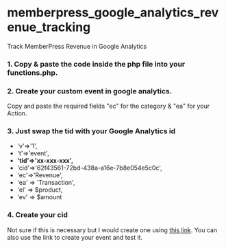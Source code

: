# memberpress_google_analytics_revenue_tracking
Track MemberPress Revenue in Google Analytics
<h3>1. Copy & paste the code inside the php file into your functions.php.</h3>

<h3>2. Create your custom event in google analytics.</h3>
<p>Copy and paste the required fields "ec" for the category & "ea" for your Action.</p>

<h3>3. Just swap the tid with your Google Analytics id</h3>
<ul>
  <li>'v'=>'1',</li>
  <li>'t'=>'event',</li>
  <li><strong>'tid'=>'xx-xxx-xxx',</strong></li>
  <li>'cid'=>'62f43561-72bd-438a-a16e-7b8e054e5c0c',</li>
  <li>'ec'=>'Revenue',</li>
  <li>'ea' => 'Transaction',</li>
  <li>'el' => $product,</li>
  <li>'ev' => $amount</li>
</ul>

<h3>4. Create your cid</h3>
<p>Not sure if this is necessary but I would create one using <a rel="nofollow" target="_blank" href="https://ga-dev-tools.appspot.com/hit-builder/"/>this link</a>. You can also use the link to create your event and test it.</p>
